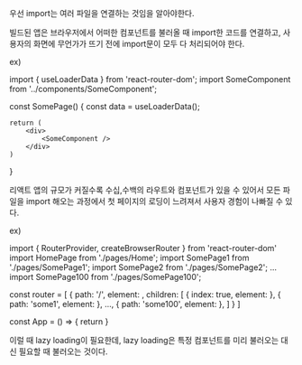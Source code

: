 우선 import는 여러 파일을 연결하는 것임을 알아야한다.

빌드된 앱은 브라우저에서 어떠한 컴포넌트를 불러올 때 import한 코드를 연결하고,
사용자의 화면에 무언가가 뜨기 전에 import문이 모두 다 처리되어야 한다.

ex)
<!-- 브라우저에서 SomePage 컴포넌트가 실행될 때 useLoaderData와 SomeComponent가 연결된다. -->
import { useLoaderData } from 'react-router-dom';
import SomeComponent from '../components/SomeComponent';

const SomePage() {
    const data = useLoaderData();

    return (
        <div>
            <SomeComponent />
        </div>
    )
}

리액트 앱의 규모가 커질수록 수십,수백의 라우트와 컴포넌트가 있을 수 있어서 
모든 파일을 import 해오는 과정에서 첫 페이지의 로딩이 느려져서 사용자 경험이 나빠질 수 있다.

ex) 
<!-- 페이지가 많아지면 아래와 같이 import를 많이 하는 과정에서 첫 로딩이 느려질 수 있다. -->
import { RouterProvider, createBrowserRouter } from 'react-router-dom'
import HomePage from './pages/Home';
import SomePage1 from './pages/SomePage1';
import SomePage2 from './pages/SomePage2';
...
import SomePage100 from './pages/SomePage100';

const router = [
    {
        path: '/',
        element: <Layout />,
        children: [
            {
                index: true,
                element: <HomePage />
            },
            {
                path: 'some1',
                element: <SomePage1 />
            },
            ...,
            {
                path: 'some100',
                element: <SomePage100 />
            },
        ]
    }
]

const App = () => { 
    return <RouterProvider router={router} />
}

이럴 때 lazy loading이 필요한데, 
lazy loading은 특정 컴포넌트를 미리 불러오는 대신 필요할 때 불러오는 것이다.